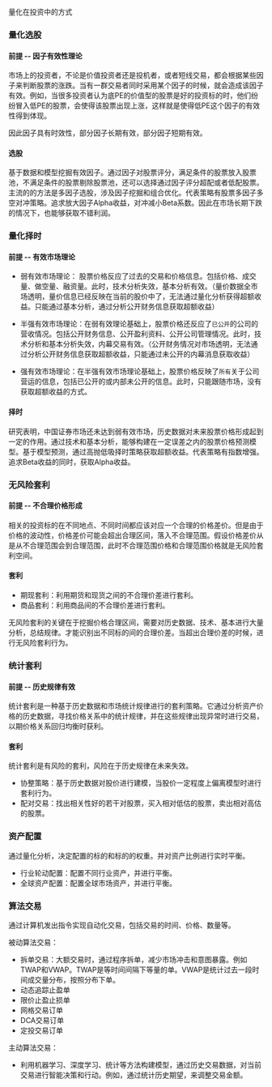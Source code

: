 
量化在投资中的方式

### 量化选股

#### 前提 -- 因子有效性理论
市场上的投资者，不论是价值投资者还是投机者，或者短线交易，都会根据某些因子来判断股票的涨跌。当有一群交易者同时采用某个因子的时候，就会造成该因子有效。例如，当很多投资者认为底PE的价值型的股票是好的投资标的时，他们纷纷冒入低PE的股票，会使得该股票出现上涨，这样就是使得低PE这个因子的有效性得到体现。

因此因子具有时效性，部分因子长期有效，部分因子短期有效。

#### 选股

基于数据和模型挖掘有效因子。通过因子对股票评分，满足条件的股票放入股票池，不满足条件的股票剔除股票池，还可以选择通过因子评分超配或者低配股票。主流的的方法是多因子选股，涉及因子挖掘和组合优化。代表策略有股票多因子多空对冲策略。追求放大因子Alpha收益，对冲减小Beta系数。因此在市场长期下跌的情况下，也能够获取不错利润。


### 量化择时

#### 前提 -- 有效市场理论

- 弱有效市场理论： 股票价格反应了过去的交易和价格信息。包括价格、成交量、做空量、融资量。此时，技术分析失效，基本分析有效。（量价数据全市场透明，量价信息已经反映在当前的股价中了，无法通过量化分析获得超额收益。只能通过基本分析，通过分析公开财务信息获取超额收益）

- 半强有效市场理论：在弱有效理论基础上，股票价格还反应了`已公开`的公司的营收情况。包括公开财务信息、公开盈利资料、公开公司管理情况。此时，技术分析和基本分析失效，内幕交易有效。（公开财务情况对市场透明，无法通过分析公开财务信息获取超额收益，只能通过未公开的内幕消息获取收益）

- 强有效市场理论：在半强有效市场理论基础上，股票价格反映了`所有`关于公司营运的信息，包括已公开的或内部未公开的信息。此时，只能跟随市场，没有获取超额收益的方式。


#### 择时

研究表明，中国证券市场还未达到弱有效市场，历史数据对未来股票价格形成起到一定的作用。通过技术和基本分析，能够构建在一定误差之内的股票价格预测模型。基于模型预测，通过高抛低吸择时策略获取超额收益。代表策略有指数增强。追求Beta收益的同时，获取Alpha收益。



### 无风险套利

#### 前提 -- 不合理价格形成

相关的投资标的在不同地点、不同时间都应该对应一个合理的价格差价。但是由于价格的波动性，价格差价可能会超出合理区间，落入不合理范围。假设价格差价从是从不合理范围会到合理范围，此时不合理范围价格和合理范围价格就是无风险套利空间。

#### 套利

- 期现套利：利用期货和现货之间的不合理价差进行套利。
- 商品套利：利用商品间的不合理价差进行套利。

无风险套利的关键在于挖掘价格合理区间，需要对历史数据、技术、基本进行大量分析，总结规律。才能识别出不同标的间的合理价差。当超出合理价差的时候，进行无风险套利行为。


### 统计套利

#### 前提 -- 历史规律有效

统计套利是一种基于历史数据和市场统计规律进行的套利策略。它通过分析资产价格的历史数据，寻找价格关系中的统计规律，并在这些规律出现异常时进行交易，以期价格关系回归均衡时获利。


#### 套利

统计套利是有风险的套利，风险在于历史规律在未来失效。

- 协整策略：基于历史数据对股价进行建模，当股价一定程度上偏离模型时进行套利行为。
- 配对交易：找出相关性好的若干对股票，买入相对低估的股票，卖出相对高估的股票。


### 资产配置

通过量化分析，决定配置的标的和标的的权重。并对资产比例进行实时平衡。

- 行业轮动配置：配置不同行业资产，并进行平衡。
- 全球资产配置：配置全球市场资产，并进行平衡。


### 算法交易

通过计算机发出指令实现自动化交易，包括交易的时间、价格、数量等。

被动算法交易：

- 拆单交易：大额交易时，通过程序拆单，减少市场冲击和意图暴露。例如TWAP和VWAP。TWAP是等时间间隔下等量的单。VWAP是统计过去一段时间成交量分布，按照分布下单。
- 动态追踪止盈单
- 限价止盈止损单
- 网格交易订单
- DCA交易订单
- 定投交易订单

主动算法交易：

- 利用机器学习、深度学习、统计等方法构建模型，通过历史交易数据，对当前交易进行智能决策和行动。例如，通过统计历史期望，来调整交易金额。
